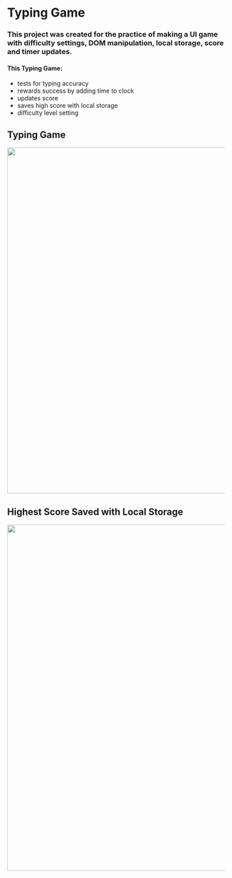 # Typing Game

### This project was created for the practice of making a UI game with difficulty settings, DOM manipulation, local storage, score and timer updates.

#### This Typing Game:

- tests for typing accuracy
- rewards success by adding time to clock
- updates score
- saves high score with local storage
- difficulty level setting

## Typing Game

<img src="https://imgur.com/TKoQqXc.png" width="800">

## Highest Score Saved with Local Storage

<img src="https://imgur.com/RjYXEld.png" width="800">
